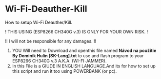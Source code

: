# Wi-Fi-Deauther-Kill
How to setup Wi-Fi Deauther/Kill.

! THIS USING (ESP8266 CH340G v.3) IS ONLY FOR YOUR OWN RISK. !

!! I will not be responsible for any damages. !!

1.  YOU Will need to Download and openthis file named **Návod na použitie By Dominik Hulin [SK-Lang].txt** to use and flash program to your ESP8266 CH340G v.3 A.K.A. (WI-FI JAMMER).
2.  In this File is a GIUDE IN ENGLISH LANGUAGE.And its for how to set up this script and run it too using POWERBANK (or pc).
